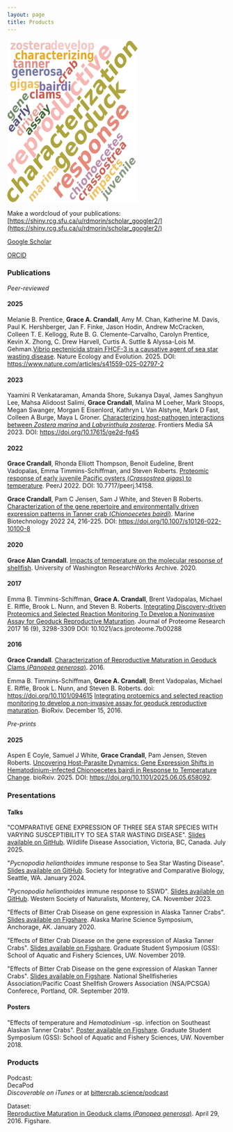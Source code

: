 ```yaml
---
layout: page
title: Products
---
```



<img src="/assets/img/publication_wordcloud.png" alt="Juvenile Pycnopodia helianthoides, Cheesy Bob, Jr" width="300"
     height="375" />

Make a wordcloud of your publications: [https://shiny.rcg.sfu.ca/u/rdmorin/scholar_googler2/](https://shiny.rcg.sfu.ca/u/rdmorin/scholar_googler2/)


[Google Scholar](https://scholar.google.com/citations?user=lpQ7TX8AAAAJ&hl=en)     

[ORCID](https://orcid.org/0000-0002-6249-4240)

### Publications

_Peer-reviewed_ 
#### 2025   
Melanie B. Prentice, **Grace A. Crandall**, Amy M. Chan, Katherine M. Davis, Paul K. Hershberger, Jan F. Finke, Jason Hodin, Andrew McCracken, Colleen T. E. Kellogg, Rute B. G. Clemente-Carvalho, Carolyn Prentice, Kevin X. Zhong, C. Drew Harvell, Curtis A. Suttle & Alyssa-Lois M. Gehman.[Vibrio pectenicida strain FHCF-3 is a causative agent of sea star wasting disease](https://www.nature.com/articles/s41559-025-02797-2). Nature Ecology and Evolution. 2025. DOI: https://www.nature.com/articles/s41559-025-02797-2 

#### 2023

Yaamini R Venkataraman, Amanda Shore, Sukanya Dayal, James Sanghyun Lee, Mahsa Alidoost Salimi, **Grace Crandall**, Malina M Loeher, Mark Stoops, Megan Swanger, Morgan E Eisenlord, Kathryn L Van Alstyne, Mark D Fast, Colleen A Burge, Maya L Groner. [Characterizing host-pathogen interactions between _Zostera marina_ and _Labyrinthula zosterae_](https://cdr.lib.unc.edu/concern/articles/m039kg19q). Frontiers Media SA 2023. DOI: https://doi.org/10.17615/ge2d-fg45

#### 2022

**Grace Crandall**, Rhonda Elliott Thompson, Benoit Eudeline, Brent Vadopalas, Emma Timmins-Schiffman, and Steven Roberts. [Proteomic response of early juvenile Pacific oysters (_Crassostrea gigas_) to temperature](https://peerj.com/articles/14158/). PeerJ 2022. DOI: 10.7717/peerj.14158.

**Grace Crandall**, Pam C Jensen, Sam J White, and Steven B Roberts. [Characterization of the gene repertoire and environmentally driven expression patterns in Tanner crab (_Chionoecetes bairdi_)](https://doi.org/10.1007/s10126-022-10100-8). Marine Biotechnology 2022 24, 216-225. DOI: https://doi.org/10.1007/s10126-022-10100-8

#### 2020

**Grace Alan Crandall**. [Impacts of temperature on the molecular response of shellfish](https://digital.lib.washington.edu/researchworks/handle/1773/46010). University of Washington ResearchWorks Archive. 2020.

#### 2017

Emma B. Timmins-Schiffman, **Grace A. Crandall**, Brent Vadopalas, Michael E. Riffle, Brook L. Nunn, and Steven B. Roberts. [Integrating Discovery-driven Proteomics and Selected Reaction Monitoring To Develop a Noninvasive Assay for Geoduck Reproductive Maturation](https://pubs.acs.org/doi/abs/10.1021/acs.jproteome.7b00288). Journal of Proteome Research 2017 16 (9), 3298-3309
DOI: 10.1021/acs.jproteome.7b00288

#### 2016

**Grace Crandall**. [Characterization of Reproductive Maturation in Geoduck Clams (_Panopea generosa_)](http://owl.fish.washington.edu/scaphapoda/grace/Histology-images/Geoduck_maturation_2015/Crandall-ResearchPaper.pdf). 2016.  

Emma B. Timmins-Schiffman, **Grace A. Crandall**, Brent Vadopalas, Michael E. Riffle, Brook L. Nunn, and Steven B. Roberts. doi: https://doi.org/10.1101/094615
[Integrating protoemics and selected reaction monitoring to develop a non-invasive assay for geoduck reproductive maturation](https://www.biorxiv.org/content/10.1101/094615v1.full). BioRxiv. December 15, 2016.

_Pre-prints_      
#### 2025     
Aspen E Coyle, Samuel J White, **Grace Crandall**, Pam Jensen, Steven Roberts. [Uncovering Host-Parasite Dynamics: Gene Expression Shifts in Hematodinium-infected Chionoecetes bairdi in Response to Temperature Change](https://www.biorxiv.org/content/10.1101/2025.06.05.658092v2.abstract). bioRxiv. 2025. DOI: https://doi.org/10.1101/2025.06.05.658092. 

### Presentations
#### Talks

"COMPARATIVE GENE EXPRESSION OF THREE SEA STAR SPECIES WITH VARYING SUSCEPTIBILITY TO SEA STAR WASTING DISEASE". [Slides available on GitHub](https://github.com/grace-ac/presentations/blob/main/2025/WDA_2025.pdf). Wildlife Disease Association, Victoria, BC, Canada. July 2025. 

"_Pycnopodia helianthoides_ immune response to Sea Star Wasting Disease". [Slides available on GitHub](https://github.com/grace-ac/presentations/blob/main/2024/Crandall_SICB_2024.pdf). Society for Integrative and Comparative Biology, Seattle, WA. January 2024.

"_Pycnopodia helianthoides_ immune response to SSWD". [Slides available on GitHub](https://github.com/grace-ac/presentations/blob/main/2023/Crandall_WSN_2023.pdf). Western Society of Naturalists, Monterey, CA. November 2023.

"Effects of Bitter Crab Disease on gene expression in Alaska Tanner Crabs". [Slides available on Figshare](https://figshare.com/articles/presentation/Effects_of_Bitter_Crab_Disease_on_gene_expression_in_Alaska_Tanner_Crabs/11908350). Alaska Marine Science Symposium, Anchorage, AK. January 2020.

"Effects of Bitter Crab Disease on the gene expression of Alaska Tanner Crabs". [Slides available on Figshare](https://figshare.com/articles/presentation/Effects_of_Bitter_Crab_Disease_on_the_gene_expression_of_Alaska_Tanner_Crabs/11120480).
Graduate Student Symposium (GSS): School of Aquatic and Fishery Sciences, UW. November 2019.

"Effects of Bitter Crab Disease on the gene expression of Alaskan Tanner Crabs". [Slides available on Figshare](https://figshare.com/articles/presentation/Effects_of_Bitter_Crab_Disease_on_the_gene_expression_of_Alaskan_Tanner_Crabs/9898916). National Shellfisheries Association/Pacific Coast Shellfish Growers Association (NSA/PCSGA) Conferece, Portland, OR. September 2019.

#### Posters
"Effects of temperature and _Hematodinium_ -sp. infection on Southeast Alaskan Tanner Crabs". [Poster available on Figshare](https://figshare.com/articles/poster/Effects_of_temperature_and_Hematodinium-sp_infection_on_Southeast_Alaskan_Tanner_Crabs/7361375). Graduate Student Symposium (GSS): School of Aquatic and Fishery Sciences, UW. November 2018.

### Products

Podcast:       
DecaPod      
_Discoverable on iTunes_ or at [bittercrab.science/podcast](https://bittercrab.wordpress.com/category/podcast/)

Dataset:       
[Reproductive Maturation in Geoduck clams (_Panopea generosa_)](https://figshare.com/articles/dataset/Reproductive_Maturation_in_Geoduck_clams_Panopea_generosa_/3205975). April 29, 2016. Figshare.
